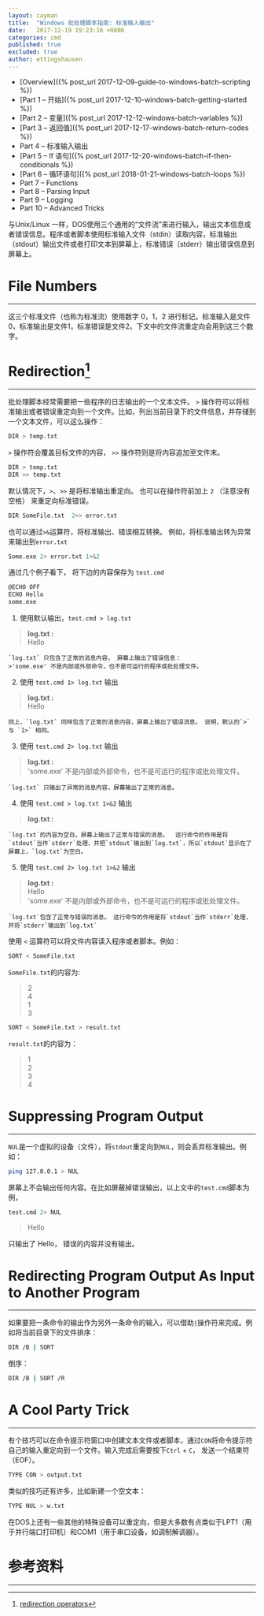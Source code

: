 ```yaml
---
layout: cayman
title:  "Windows 批处理脚本指南: 标准输入输出"
date:   2017-12-19 19:23:16 +0800
categories: cmd
published: true
excluded: true
author: ettingshausen
---   
```


>
+ [Overview]({% post_url 2017-12-09-guide-to-windows-batch-scripting %})
+ [Part 1 – 开始]({% post_url 2017-12-10-windows-batch-getting-started %})
+ [Part 2 – 变量]({% post_url 2017-12-12-windows-batch-variables %})
+ [Part 3 – 返回值]({% post_url 2017-12-17-windows-batch-return-codes %})
+ Part 4 – 标准输入输出
+ [Part 5 – If 语句]({% post_url 2017-12-20-windows-batch-if-then-conditionals %})
+ [Part 6 – 循环语句]({% post_url 2018-01-21-windows-batch-loops %})
+ Part 7 – Functions
+ Part 8 – Parsing Input
+ Part 9 – Logging
+ Part 10 – Advanced Tricks    

与Unix/Linux 一样，DOS使用三个通用的“文件流”来进行输入，输出文本信息或者错误信息。程序或者脚本使用标准输入文件（stdin）读取内容，标准输出（stdout）输出文件或者打印文本到屏幕上，标准错误（stderr）输出错误信息到屏幕上。

# File Numbers
---

这三个标准文件（也称为标准流）使用数字 0，1，2 进行标记。标准输入是文件0，标准输出是文件1，标准错误是文件2。下文中的文件流重定向会用到这三个数字。

# Redirection[^redirection]
---

批处理脚本经常需要把一些程序的日志输出的一个文本文件。 `>` 操作符可以将标准输出或者错误重定向到一个文件。比如，列出当前目录下的文件信息，并存储到一个文本文件，可以这么操作：
```bash
DIR > temp.txt
```

`>` 操作符会覆盖目标文件的内容， `>>` 操作符则是将内容追加至文件末。
```bash
DIR > temp.txt
DIR >> temp.txt
```  

默认情况下，`>`、`>>` 是将标准输出重定向。 也可以在操作符前加上 `2` （注意没有空格） 来重定向标准错误。
```bash
DIR SomeFile.txt  2>> error.txt
```  

也可以通过`>&`运算符，将标准输出、错误相互转换。 例如，将标准输出转为异常来输出到`error.txt`
```bash
Some.exe 2> error.txt 1>&2
```


通过几个例子看下， 将下边的内容保存为 `test.cmd`
```bash
@ECHO OFF
ECHO Hello
some.exe
``` 


1. 使用默认输出，`test.cmd > log.txt`  
>**log.txt :**  
    Hello   

    `log.txt` 只包含了正常的消息内容， 屏幕上输出了错误信息：
    >'some.exe' 不是内部或外部命令，也不是可运行的程序或批处理文件。

2. 使用 `test.cmd 1> log.txt` 输出
>**log.txt :**  
    Hello   

    同上，`log.txt` 同样包含了正常的消息内容，屏幕上输出了错误消息。 说明，默认的`>` 与 `1>` 相同。

3. 使用 `test.cmd 2> log.txt` 输出
>**log.txt :**  
    'some.exe' 不是内部或外部命令，也不是可运行的程序或批处理文件。   

    `log.txt` 只输出了异常的消息内容，屏幕输出了正常的消息。

4.  使用 `test.cmd > log.txt 1>&2` 输出
>**log.txt :**  
  
    `log.txt`的内容为空白，屏幕上输出了正常与错误的消息。  这行命令的作用是将`stdout`当作`stderr`处理，并把`stdout`输出到`log.txt`，所以`stdout`显示在了屏幕上，`log.txt`为空白。

5.  使用 `test.cmd 2> log.txt 1>&2` 输出
>**log.txt :**  
    Hello  
    'some.exe' 不是内部或外部命令，也不是可运行的程序或批处理文件。
  
    `log.txt`包含了正常与错误的消息。 这行命令的作用是将`stdout`当作`stderr`处理，并将`stderr`输出到`log.txt`  



使用 `<` 运算符可以将文件内容读入程序或者脚本。例如：
```bash
SORT < SomeFile.txt
```  
`SomeFile.txt`的内容为:
>   2  
    4  
    1  
    3

```bash
SORT < SomeFile.txt > result.txt
``` 
`result.txt`的内容为：
>    1  
     2  
     3  
     4  

# Suppressing Program Output  
---

`NUL`是一个虚拟的设备（文件），将`stdout`重定向到`NUL`，则会丢弃标准输出。例如：
```bash
ping 127.0.0.1 > NUL
``` 
屏幕上不会输出任何内容。在比如屏蔽掉错误输出，以上文中的`test.cmd`脚本为例，
```bash
test.cmd 2> NUL
```
>Hello  
  
只输出了 Hello， 错误的内容并没有输出。   


# Redirecting Program Output As Input to Another Program
---
如果要把一条命令的输出作为另外一条命令的输入，可以借助`|`操作符来完成。例如将当前目录下的文件排序：
```bash
DIR /B | SORT
```
倒序：
```bash
DIR /B | SORT /R
```


# A Cool Party Trick
---
有个技巧可以在命令提示符窗口中创建文本文件或者脚本，通过`CON`将命令提示符自己的输入重定向到一个文件。输入完成后需要按下`Ctrl` + `C`， 发送一个结束符（EOF）。

```bash
TYPE CON > output.txt
```  

类似的技巧还有许多，比如新建一个空文本：
```bash
TYPE NUL > w.txt
```



在DOS上还有一些其他的特殊设备可以重定向，但是大多数有点类似于LPT1（用于并行端口打印机）和COM1（用于串口设备，如调制解调器）。
# 参考资料
---
[^redirection]:[redirection operators](https://www.microsoft.com/resources/documentation/windows/xp/all/proddocs/en-us/redirection.mspx?mfr=true)



